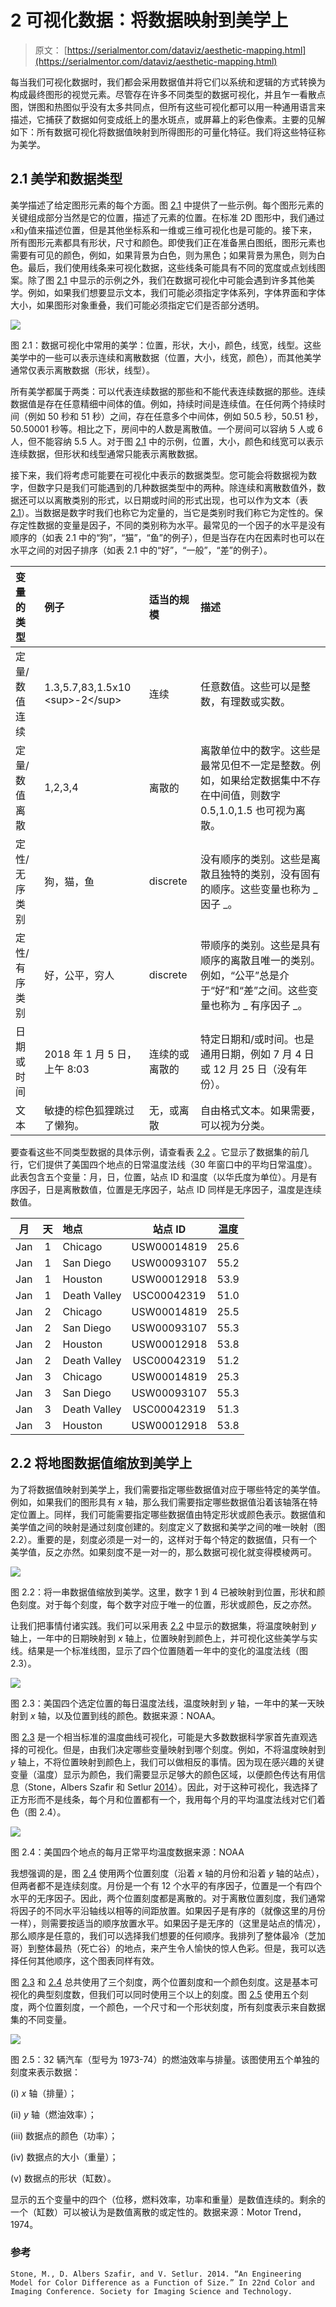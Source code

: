 # 2 可视化数据：将数据映射到美学上

> 原文： [https://serialmentor.com/dataviz/aesthetic-mapping.html](https://serialmentor.com/dataviz/aesthetic-mapping.html)

每当我们可视化数据时，我们都会采用数据值并将它们以系统和逻辑的方式转换为构成最终图形的视觉元素。尽管存在许多不同类型的数据可视化，并且乍一看散点图，饼图和热图似乎没有太多共同点，但所有这些可视化都可以用一种通用语言来描述，它捕获了数据如何变成纸上的墨水斑点，或屏幕上的彩色像素。主要的见解如下：所有数据可视化将数据值映射到所得图形的可量化特征。我们将这些特征称为美学。

## 2.1 美学和数据类型

美学描述了给定图形元素的每个方面。图 [2.1](aesthetic-mapping.html#fig:common-aesthetics) 中提供了一些示例。每个图形元素的关键组成部分当然是它的位置，描述了元素的位置。在标准 2D 图形中，我们通过`x`和`y`值来描述位置，但是其他坐标系和一维或三维可视化也是可能的。接下来，所有图形元素都具有形状，尺寸和颜色。即使我们正在准备黑白图纸，图形元素也需要有可见的颜色，例如，如果背景为白色，则为黑色；如果背景为黑色，则为白色。最后，我们使用线条来可视化数据，这些线条可能具有不同的宽度或点划线图案。除了图 [2.1](aesthetic-mapping.html#fig:common-aesthetics) 中显示的示例之外，我们在数据可视化中可能会遇到许多其他美学。例如，如果我们想要显示文本，我们可能必须指定字体系列，字体界面和字体大小，如果图形对象重叠，我们可能必须指定它们是否部分透明。

![](img/171cbd0fc5aa63677c7b342755b11199.jpg)

图 2.1：数据可视化中常用的美学：位置，形状，大小，颜色，线宽，线型。这些美学中的一些可以表示连续和离散数据（位置，大小，线宽，颜色），而其他美学通常仅表示离散数据（形状，线型）。

所有美学都属于两类：可以代表连续数据的那些和不能代表连续数据的那些。连续数据值是存在任意精细中间体的值。例如，持续时间是连续值。在任何两个持续时间（例如 50 秒和 51 秒）之间，存在任意多个中间体，例如 50.5 秒，50.51 秒，50.50001 秒等。相比之下，房间中的人数是离散值。一个房间可以容纳 5 人或 6 人，但不能容纳 5.5 人。对于图 [2.1](aesthetic-mapping.html#fig:common-aesthetics) 中的示例，位置，大小，颜色和线宽可以表示连续数据，但形状和线型通常只能表示离散数据。

接下来，我们将考虑可能要在可视化中表示的数据类型。您可能会将数据视为数字，但数字只是我们可能遇到的几种数据类型中的两种。除连续和离散数值外，数据还可以以离散类别的形式，以日期或时间的形式出现，也可以作为文本（表 [2.1](aesthetic-mapping.html#tab:basic-data-types)）。当数据是数字时我们也称它为定量的，当它是类别时我们称它为定性的。保存定性数据的变量是因子，不同的类别称为水平。最常见的一个因子的水平是没有顺序的（如表 2.1 中的“狗”，“猫”，“鱼”的例子），但是当存在内在因素时也可以在水平之间的对因子排序（如表 2.1 中的“好”，“一般”，“差”的例子）。

| 变量的类型 | 例子 | 适当的规模 | 描述 |
| :-- | :-- | :-- | :-- |
| 定量/数值连续 | 1.3,5.7,83,1.5x10 &lt;sup&gt;-2&lt;/sup&gt; | 连续 | 任意数值。这些可以是整数，有理数或实数。 |
| 定量/数值离散 | 1,2,3,4 | 离散的 | 离散单位中的数字。这些是最常见但不一定是整数。例如，如果给定数据集中不存在中间值，则数字 0.5,1.0,1.5 也可视为离散。 |
| 定性/无序类别 | 狗，猫，鱼 | discrete | 没有顺序的类别。这些是离散且独特的类别，没有固有的顺序。这些变量也称为 _ 因子 _。 |
| 定性/有序类别 | 好，公平，穷人 | discrete | 带顺序的类别。这些是具有顺序的离散且唯一的类别。例如，“公平”总是介于“好”和“差”之间。这些变量也称为 _ 有序因子 _。 |
| 日期或时间 | 2018 年 1 月 5 日，上午 8:03 | 连续的或离散的 | 特定日期和/或时间。也是通用日期，例如 7 月 4 日或 12 月 25 日（没有年份）。 |
| 文本 | 敏捷的棕色狐狸跳过了懒狗。 | 无，或离散 | 自由格式文本。如果需要，可以视为分类。 |

要查看这些不同类型数据的具体示例，请查看表 [2.2](aesthetic-mapping.html#tab:data-example) 。它显示了数据集的前几行，它们提供了美国四个地点的日常温度法线（30 年窗口中的平均日常温度）。此表包含五个变量：月，日，位置，站点 ID 和温度（以华氏度为单位）。月是有序因子，日是离散数值，位置是无序因子，站点 ID 同样是无序因子，温度是连续数值。

| 月 | 天 | 地点 | 站点 ID | 温度 |
| :-: | :-: | :-- | :-: | :-: |
| Jan | 1 | Chicago | USW00014819 | 25.6 |
| Jan | 1 | San Diego | USW00093107 | 55.2 |
| Jan | 1 | Houston | USW00012918 | 53.9 |
| Jan | 1 | Death Valley | USC00042319 | 51.0 |
| Jan | 2 | Chicago | USW00014819 | 25.5 |
| Jan | 2 | San Diego | USW00093107 | 55.3 |
| Jan | 2 | Houston | USW00012918 | 53.8 |
| Jan | 2 | Death Valley | USC00042319 | 51.2 |
| Jan | 3 | Chicago | USW00014819 | 25.3 |
| Jan | 3 | San Diego | USW00093107 | 55.3 |
| Jan | 3 | Death Valley | USC00042319 | 51.3 |
| Jan | 3 | Houston | USW00012918 | 53.8 |

## 2.2 将地图数据值缩放到美学上

为了将数据值映射到美学上，我们需要指定哪些数据值对应于哪些特定的美学值。例如，如果我们的图形具有 _x_ 轴，那么我们需要指定哪些数据值沿着该轴落在特定位置上。同样，我们可能需要指定哪些数据值由特定形状或颜色表示。数据值和美学值之间的映射是通过刻度创建的。刻度定义了数据和美学之间的唯一映射（图 2.2）。重要的是，刻度必须是一对一的，这样对于每个特定的数据值，只有一个美学值，反之亦然。如果刻度不是一对一的，那么数据可视化就变得模棱两可。

![](img/be47af5e107ba940309be44590dcd739.jpg)

图 2.2：将一串数据值缩放到美学。这里，数字 1 到 4 已被映射到位置，形状和颜色刻度。对于每个刻度，每个数字对应于唯一的位置，形状或颜色，反之亦然。

让我们把事情付诸实践。我们可以采用表 [2.2](aesthetic-mapping.html#tab:data-example) 中显示的数据集，将温度映射到 _y_ 轴上，一年中的日期映射到 _x_ 轴上，位置映射到颜色上，并可视化这些美学与实线。结果是一个标准线图，显示了四个位置随着一年中的变化的温度法线（图 2.3）。

![](img/6cef3423ab58eeef6e4beafc2446230f.jpg)

图 2.3：美国四个选定位置的每日温度法线，温度映射到 _y_ 轴，一年中的某一天映射到 _x_ 轴，以及位置到线的颜色。数据来源：NOAA。

图 [2.3](aesthetic-mapping.html#fig:temp-normals-vs-time) 是一个相当标准的温度曲线可视化，可能是大多数数据科学家首先直观选择的可视化。但是，由我们决定哪些变量映射到哪个刻度。例如，不将温度映射到 _y_ 轴上，不将位置映射到颜色上，我们可以做相反的事情。因为现在感兴趣的关键变量（温度）显示为颜色，我们需要显示足够大的颜色区域，以便颜色传达有用信息（Stone，Albers Szafir 和 Setlur [2014](#ref-Stone_et_al_2014)）。因此，对于这种可视化，我选择了正方形而不是线条，每个月和位置都有一个，我用每个月的平均温度法线对它们着色（图 2.4）。

![](img/0dcf33dd623c4136075c67c999dbe454.jpg)

图 2.4：美国四个地点的每月正常平均温度数据来源：NOAA

我想强调的是，图 [2.4](aesthetic-mapping.html#fig:four-locations-temps-by-month) 使用两个位置刻度（沿着 _x_ 轴的月份和沿着 _y_ 轴的站点），但两者都不是连续刻度。月份是一个有 12 个水平的有序因子，位置是一个有四个水平的无序因子。因此，两个位置刻度都是离散的。对于离散位置刻度，我们通常将因子的不同水平沿轴线以相等的间距放置。如果因子是有序的（就像这里的月份一样），则需要按适当的顺序放置水平。如果因子是无序的（这里是站点的情况），那么顺序是任意的，我们可以选择我们想要的任何顺序。我排列了整体最冷（芝加哥）到整体最热（死亡谷）的地点，来产生令人愉快的惊人色彩。但是，我可以选择任何其他顺序，这个图表同样有效。

图 [2.3](aesthetic-mapping.html#fig:temp-normals-vs-time) 和 [2.4](aesthetic-mapping.html#fig:four-locations-temps-by-month) 总共使用了三个刻度，两个位置刻度和一个颜色刻度。这是基本可视化的典型刻度数，但我们可以同时使用三个以上的刻度。图 [2.5](aesthetic-mapping.html#fig:mtcars-five-scale) 使用五个刻度，两个位置刻度，一个颜色，一个尺寸和一个形状刻度，所有刻度表示来自数据集的不同变量。

![](img/13590d652ef7ad30e2c706d1d7918fb7.jpg)

图 2.5：32 辆汽车（型号为 1973-74）的燃油效率与排量。该图使用五个单独的刻度来表示数据：

(i) *x* 轴（排量）；

(ii) *y* 轴（燃油效率）；

(iii) 数据点的颜色（功率）；

(iv) 数据点的大小（重量）；

(v) 数据点的形状（缸数）。

显示的五个变量中的四个（位移，燃料效率，功率和重量）是数值连续的。剩余的一个（缸数）可以被认为是数值离散的或定性的。数据来源：Motor Trend，1974。

### 参考

```
Stone, M., D. Albers Szafir, and V. Setlur. 2014. “An Engineering Model for Color Difference as a Function of Size.” In 22nd Color and Imaging Conference. Society for Imaging Science and Technology.
```